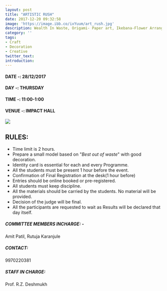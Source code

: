 ```yaml
---
layout: post
title: "ARTISTIC RUSH"
date: 2017-12-20 09:32:58
image: 'https://image.ibb.co/ixYuum/art_rush.jpg'
description: Wealth In Waste, Origami- Paper art, Ikebana-Flower Arrangement and other creative decorations 
category: ''
tags:
- Craft
- Decoration
- Creative
twitter_text:
introduction:
---
```


#### DATE -: 28/12/2017
#### DAY -: THURSDAY                                         
#### TIME -:  11:00-1:00
#### VENUE -:  IMPACT HALL

[<img src="https://image.ibb.co/gdyPVG/register_now_red.png">](https://goo.gl/forms/sefHCsKgF7mLthzG3)

## RULES:

* Time limit is 2 hours.
* Prepare a small model based on "*Best out of waste*" with good decoration.
* Identity card is essential for each and every Programme.
* All the students must be present 1 hour before the event.
* Confirmation of Final Registration at the desk(1 hour before)
* Entries should be online booked or pre-registered.
* All students must keep discipline.
* All the materials should be carried by the students. No material will be provided.
* Decision of the judge will be final.
* All the participants are requested to wait as Results will be declared that day itself.


##### COMMITTEE MEMBERS INCHARGE: - 
Amit Patil,
Rutuja Karanjule										

##### CONTACT: 
9970220381

##### STAFF IN CHARGE:
Prof. R.Z. Deshmukh

